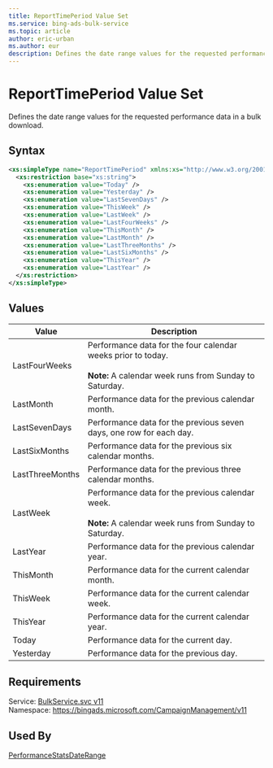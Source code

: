 ```yaml
---
title: ReportTimePeriod Value Set
ms.service: bing-ads-bulk-service
ms.topic: article
author: eric-urban
ms.author: eur
description: Defines the date range values for the requested performance data in a bulk download.
---
```

# ReportTimePeriod Value Set
Defines the date range values for the requested performance data in a bulk download.

## Syntax
```xml
<xs:simpleType name="ReportTimePeriod" xmlns:xs="http://www.w3.org/2001/XMLSchema">
  <xs:restriction base="xs:string">
    <xs:enumeration value="Today" />
    <xs:enumeration value="Yesterday" />
    <xs:enumeration value="LastSevenDays" />
    <xs:enumeration value="ThisWeek" />
    <xs:enumeration value="LastWeek" />
    <xs:enumeration value="LastFourWeeks" />
    <xs:enumeration value="ThisMonth" />
    <xs:enumeration value="LastMonth" />
    <xs:enumeration value="LastThreeMonths" />
    <xs:enumeration value="LastSixMonths" />
    <xs:enumeration value="ThisYear" />
    <xs:enumeration value="LastYear" />
  </xs:restriction>
</xs:simpleType>
```

## <a name="values"></a>Values

|Value|Description|
|-----------|---------------|
|<a name="lastfourweeks"></a>LastFourWeeks|Performance data for the four calendar weeks prior to today.<br /><br />**Note:** A calendar week runs from Sunday to Saturday.|
|<a name="lastmonth"></a>LastMonth|Performance data for the previous calendar month.|
|<a name="lastsevendays"></a>LastSevenDays|Performance data for the previous seven days, one row for each day.|
|<a name="lastsixmonths"></a>LastSixMonths|Performance data for the previous six calendar months.|
|<a name="lastthreemonths"></a>LastThreeMonths|Performance data for the previous three calendar months.|
|<a name="lastweek"></a>LastWeek|Performance data for the previous calendar week.<br /><br />**Note:** A calendar week runs from Sunday to Saturday.|
|<a name="lastyear"></a>LastYear|Performance data for the previous calendar year.|
|<a name="thismonth"></a>ThisMonth|Performance data for the current calendar month.|
|<a name="thisweek"></a>ThisWeek|Performance data for the current calendar week.|
|<a name="thisyear"></a>ThisYear|Performance data for the current calendar year.|
|<a name="today"></a>Today|Performance data for the current day.|
|<a name="yesterday"></a>Yesterday|Performance data for the previous day.|

## Requirements
Service: [BulkService.svc v11](https://bulk.api.bingads.microsoft.com/Api/Advertiser/CampaignManagement/v11/BulkService.svc)  
Namespace: https://bingads.microsoft.com/CampaignManagement/v11  

## Used By
[PerformanceStatsDateRange](performancestatsdaterange.md)  

